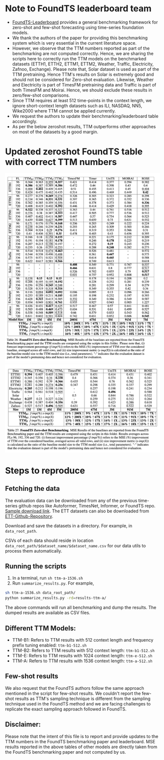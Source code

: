 # Note to FoundTS leaderboard team

- [FoundTS-Leaderboard](https://arxiv.org/abs/2410.11802) provides a general benchmarking framework for zero-shot and few-shot forecasting using time-series foundation models.
- We thank the authors of the paper for providing this benchmarking system which is very essential in the current literature space.
- However, we observe that the TTM numbers reported as part of the benchmarking are not computed correctly. Hence, we are sharing the scripts here to correctly run the TTM models on the benchmarked datasets (ETTH1, ETTH2, ETTM1, ETTM2, Weather, Traffic, Electricity, Zafnoo, Exchange). Please note that, Solar dataset is used as part of the TTM pretraining. Hence TTM's results on Solar is extremely good and should not be considered for Zero-shot evaluation. Likewise, Weather and Electricity is part of TimesFM pretraining data and Traffic is part of both TimesFM and Moirai. Hence, we should exclude these results in zero/few-shot comparisons.
- Since TTM requires at least 512 time-points in the context length, we ignore short-context length datasets such as ILI, NASDAQ, NN5, Wike2000 where TTM cannot be applied currently.
- We request the authors to update their benchmarking/leaderboard table accordingly.
- As per the below zeroshot results, TTM outperforms other approaches on most of the datasets by a good margin. 


# Updated zeroshot FoundTS table with correct TTM numbers

![fig1](foundts_zeroshot_corrected_view.jpg)
![fig2](foundts_zeroshot_corrected_view_avg.jpg)


# Steps to reproduce

## Fetching the data
The evaluation data can be downloaded from any of the previous time-series github repos like Autoformer, TimesNet, Informer, or FoundTS repo. [Sample download link](https://drive.google.com/drive/folders/1vE0ONyqPlym2JaaAoEe0XNDR8FS_d322). The ETT datasets can also be downloaded from [ETT-Github-Repository](https://github.com/zhouhaoyi/ETDataset). 

Download and save the datasets in a directory. For example, in `data_root_path`. 

CSVs of each data should reside in location `data_root_path/$dataset_name/$dataset_name.csv` for our data utils to process them automatically.



## Running the scripts

1. In a terminal, run `sh ttm-a-1536.sh`
2. Run `summarize_results.py`. For example, 

```bash
sh ttm-a-1536.sh data_root_path/
python summarize_results.py -rd=results-ttm-a/
```

The above commands will run all benchmarking and dump the results. The dumped results are available as CSV files. 

## Different TTM Models:
- TTM-B1: Refers to TTM results with 512 context length and frequency prefix tuning enabled: `ttm-b1-512.sh`
- TTM-B2: Refers to TTM results with 512 context length: `ttm-b1-512.sh`
- TTM-E: Refers to TTM results with 1024 context length: `ttm-e-512.sh`
- TTM-A: Refers to TTM results with 1536 context length: `ttm-a-512.sh`

## Few-shot results

We also request that the FoundTS authors follow the same approach mentioned in the script for few-shot results. We couldn't report the few-shot results as TTM's sampling technique is different from the sampling technique used in the FoundTS method and we are facing challenges to replicate the exact sampling approach followed in FoundTS.

## Disclaimer: 
Please note that the intent of this file is to report and provide updates to the TTM numbers in the FoundTS benchmarking paper and leaderboard. MSE results reported in the above tables of other models are directly taken from the FoundTS benchmarking paper and not computed by us. 